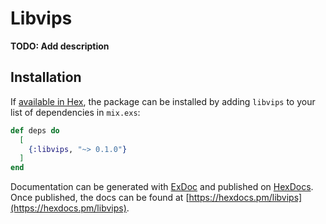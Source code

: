 # Libvips

**TODO: Add description**

## Installation

If [available in Hex](https://hex.pm/docs/publish), the package can be installed
by adding `libvips` to your list of dependencies in `mix.exs`:

```elixir
def deps do
  [
    {:libvips, "~> 0.1.0"}
  ]
end
```

Documentation can be generated with [ExDoc](https://github.com/elixir-lang/ex_doc)
and published on [HexDocs](https://hexdocs.pm). Once published, the docs can
be found at [https://hexdocs.pm/libvips](https://hexdocs.pm/libvips).

